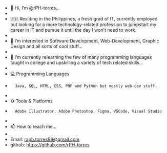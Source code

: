 - 👋 Hi, I’m @rPH-torres...
- 
- 🇵🇭 Residing in the Philippines, a fresh grad of IT, currently employed but looking for a more technology-related profession to jumpstart my career in IT and pursue it until the day I won't need to work. 
- 
- 👀 I’m interested in Software Development, Web-Development, Graphic Design and all sorts of cool stuff...
- 
- 🌱 I’m currently relearning the few of many programming languages taught in college and upskilling a variety of tech related skills...
-   
-    💻 Programming Languages
-       Java, SQL, HTML, CSS, PHP and Python but mostly web-dev stuff. 
-
-    ⚙️ Tools & Platforms
-       Adobe Illustrator, Adobe Photoshop, Figma, VSCode, Visual Studio 
- 
- 📫 How to reach me...
- 
- Email: raph.torres98@gmail.com
- github: https://github.com/rPH-torres

<!---
rPH-torres/rPH-torres is a ✨ special ✨ repository because its `README.md` (this file) appears on your GitHub profile.
You can click the Preview link to take a look at your changes.
--->
